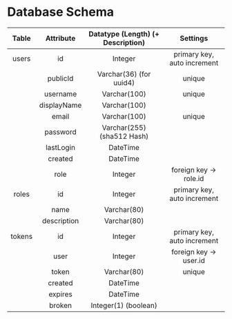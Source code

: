 # Database Schema
| Table | Attribute | Datatype (Length) (+ Description) | Settings |
|:---------:|:-------------:|:---------------------------------:|:---------------------------:|
| users | id | Integer | primary key, auto increment |
|  | publicId | Varchar(36) (for uuid4) | unique |
|  | username | Varchar(100) | unique |
|  | displayName | Varchar(100) | |
|  | email | Varchar(100) | unique |
|  | password | Varchar(255) (sha512 Hash) |  |
|  | lastLogin | DateTime |  |
|  | created | DateTime |  |
|  | role | Integer | foreign key -> role.id |
| roles | id | Integer | primary key, auto increment |
|  | name | Varchar(80) |  |
|  | description | Varchar(80) |  |
| tokens | id | Integer | primary key, auto increment |
|  | user | Integer | foreign key -> user.id |
|  | token | Varchar(80) | unique |
|  | created | DateTime |  |
|  | expires | DateTime |  |
|  | broken | Integer(1) (boolean) |  |